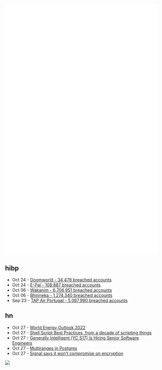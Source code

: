 ![Metrics](https://raw.githubusercontent.com/phixion/phixion/master/metrics.svg)

## hibp

<!--
for https://github.com/phixion/phixion/blob/main/.github/workflows/feeds.yml
-->
<!--START_SECTION:haveibeenpwnd-->
- Oct 24 - [Doomworld - 34,478 breached accounts](https://haveibeenpwned.com/PwnedWebsites#Doomworld)
- Oct 24 - [E-Pal - 108,887 breached accounts](https://haveibeenpwned.com/PwnedWebsites#EPal)
- Oct 06 - [Wakanim - 6,706,951 breached accounts](https://haveibeenpwned.com/PwnedWebsites#Wakanim)
- Oct 06 - [Bhinneka - 1,274,340 breached accounts](https://haveibeenpwned.com/PwnedWebsites#Bhinneka)
- Sep 23 - [TAP Air Portugal - 5,067,990 breached accounts](https://haveibeenpwned.com/PwnedWebsites#TAPAirPortugal)
<!--END_SECTION:haveibeenpwnd-->

## hn

<!--
for https://github.com/phixion/phixion/blob/main/.github/workflows/feeds.yml
-->
<!--START_SECTION:hn-->
- Oct 27 - [World Energy Outlook 2022](https://www.iea.org/reports/world-energy-outlook-2022)
- Oct 27 - [Shell Script Best Practices, from a decade of scripting things](https://sharats.me/posts/shell-script-best-practices/)
- Oct 27 - [Generally Intelligent (YC S17) Is Hiring Senior Software Engineers](https://news.ycombinator.com/item?id=33354199)
- Oct 27 - [Multiranges in Postgres](https://www.cybertec-postgresql.com/en/multiranges-in-postgresql-14/)
- Oct 27 - [Signal says it won’t compromise on encryption](https://www.theverge.com/23409716/signal-encryption-messaging-sms-meredith-whittaker-imessage-whatsapp-china)
<!--END_SECTION:hn-->

<!--
for https://yhype.me
-->
![](https://hit.yhype.me/github/profile?user_id=13013670)
